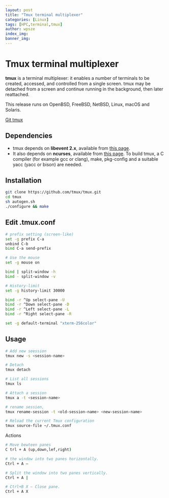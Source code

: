 ```yaml
---
layout: post
title: "Tmux terminal multiplexer"
categories: [Linux]
tags: [HPC,terminal,tmux]
author: wpsze
index_img: 
banner_img: 
---
```


# Tmux terminal multiplexer

**tmux** is a terminal multiplexer: it enables a number of terminals to be created, accessed, and controlled from a single screen. tmux may be detached from a screen and continue running in the background, then later reattached.

This release runs on OpenBSD, FreeBSD, NetBSD, Linux, macOS and Solaris.

[Git tmux](https://github.com/tmux/tmux)

## Dependencies
- tmux depends on **libevent 2.x**, available from [this page](https://github.com/libevent/libevent/releases/latest).
- It also depends on **ncurses**, available from [this page](https://invisible-mirror.net/archives/ncurses/).
To build tmux, a C compiler (for example gcc or clang), make, pkg-config and a suitable yacc (yacc or bison) are needed.

## Installation

```sh
git clone https://github.com/tmux/tmux.git
cd tmux
sh autogen.sh
./configure && make
```

## Edit .tmux.conf

```sh
# prefix setting (screen-like)
set -g prefix C-a
unbind C-b
bind C-a send-prefix

# Use the mouse
set -g mouse on

bind | split-window -h
bind - split-window -v

# History-limit
set -g history-limit 30000

bind -r ^Up select-pane -U
bind -r ^Down select-pane -D
bind -r ^Left select-pane -L
bind -r ^Right select-pane -R

set -g default-terminal "xterm-256color"
```

## Usage

```sh
# Add new seession
tmux new -s <session-name>

# Detach
tmux detach

# List all sessions
tmux ls

# Attach a session
tmux a -t <session-name>

# rename session, 
tmux rename-session -t <old-session-name> <new-session-name>

# Reload the current Tmux configuration
tmux source-file ~/.tmux.conf
```

Actions
```sh
# Move bewteen panes
C trl + A (up,down,lef,right)

# the window into two panes horizontally.
Ctrl + A —

# Split the window into two panes vertically.
Ctrl + A |

# Ctrl+B X — Close pane.
Ctrl + A X
```

